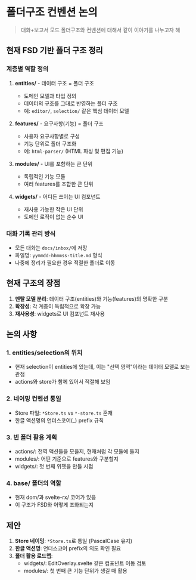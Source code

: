 # 폴더구조 컨벤션 논의

> 대화+보고서 모드 폴더구조와 컨벤션에 대해서 같이 이야기를 나누고자 해

## 현재 FSD 기반 폴더 구조 정리

### 계층별 역할 정의

1. **entities/** - 데이터 구조 = 폴더 구조
   - 도메인 모델과 타입 정의
   - 데이터의 구조를 그대로 반영하는 폴더 구조
   - 예: `editor/`, `selection/` 같은 핵심 데이터 모델

2. **features/** - 요구사항(기능) = 폴더 구조  
   - 사용자 요구사항별로 구성
   - 기능 단위로 폴더 구조화
   - 예: `html-parser/` (HTML 파싱 및 편집 기능)

3. **modules/** - UI를 포함하는 큰 단위
   - 독립적인 기능 모듈
   - 여러 features를 조합한 큰 단위

4. **widgets/** - 어디든 쓰이는 UI 컴포넌트
   - 재사용 가능한 작은 UI 단위
   - 도메인 로직이 없는 순수 UI

### 대화 기록 관리 방식

- 모든 대화는 `docs/inbox/`에 저장
- 파일명: `yymmdd-hhmmss-title.md` 형식
- 나중에 정리가 필요한 경우 적절한 폴더로 이동

## 현재 구조의 장점

1. **멘탈 모델 분리**: 데이터 구조(entities)와 기능(features)의 명확한 구분
2. **확장성**: 각 계층이 독립적으로 확장 가능
3. **재사용성**: widgets로 UI 컴포넌트 재사용

## 논의 사항

### 1. entities/selection의 위치
- 현재 selection이 entities에 있는데, 이는 "선택 영역"이라는 데이터 모델로 보는 관점
- actions와 store가 함께 있어서 적절해 보임

### 2. 네이밍 컨벤션 통일
- Store 파일: `*Store.ts` vs `*-store.ts` 혼재
- 한글 액션명의 언더스코어(_) prefix 규칙

### 3. 빈 폴더 활용 계획
- actions/: 전역 액션들을 모을지, 현재처럼 각 모듈에 둘지
- modules/: 어떤 기준으로 features와 구분할지
- widgets/: 첫 번째 위젯을 만들 시점

### 4. base/ 폴더의 역할
- 현재 dom/과 svelte-rx/ 코어가 있음
- 이 구조가 FSD와 어떻게 조화되는지

## 제안

1. **Store 네이밍**: `*Store.ts`로 통일 (PascalCase 유지)
2. **한글 액션명**: 언더스코어 prefix의 의도 확인 필요
3. **폴더 활용 로드맵**: 
   - widgets/: EditOverlay.svelte 같은 컴포넌트 이동 검토
   - modules/: 첫 번째 큰 기능 단위가 생길 때 활용